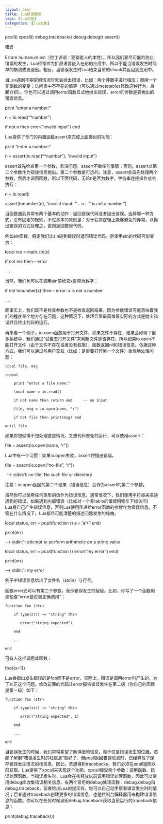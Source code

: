 ```yaml
---
layout: post
title: lua错误跟踪 
tags: [lua文章]
categories: [lua文章]
---
```

pcall() xpcall() debug.traceback() debug.debug() assert()

错误

Errare humanum
est（拉丁谚语：犯错是人的本性）。所以我们要尽可能的防止错误的发生，Lua经常作为扩展语言嵌入在别的应用中，所以不能当错误发生时简单的崩溃或者退出。相反，当错误发生时Lua结束当前的chunk并返回到应用中。

当Lua遇到不期望的情况时就会抛出错误，比如：两个非数字进行相加；调用一个非函数的变量；访问表中不存在的值等（可以通过metatables修改这种行为，后面介绍）。你也可以通过调用error函数显式地抛出错误，error的参数是要抛出的错误信息。

print “enter a number:”

n = io.read(“*number”)

if not n then error(“invalid input”) end

Lua提供了专门的内置函数assert来完成上面类似的功能：

print “enter a number:”

n = assert(io.read(“*number”), “invalid input”)

assert首先检查第一个参数，若没问题，assert不做任何事情；否则，assert以第二个参数作为错误信息抛出。第二个参数是可选的。注意，assert会首先处理两个参数，然后才调用函数，所以下面代码，无论n是否为数字，字符串连接操作总会执行：

n = io.read()

assert(tonumber(n), “invalid input: “ .. n .. “ is not a number”)

当函数遇到异常有两个基本的动作：返回错误代码或者抛出错误。选择哪一种方式，没有固定的规则，不过基本的原则是：对于程序逻辑上能够避免的异常，以抛出错误的方式处理之，否则返回错误代码。

例如sin函数，假定我们让sin碰到错误时返回错误代码，则使用sin的代码可能变为：

local res = math.sin(x)

if not res then – error

​ …

当然，我们也可以在调用sin前检查x是否为数字：

if not tonumber(x) then – error: x is not a number

​ …

而事实上，我们既不是检查参数也不是检查返回结果，因为参数错误可能意味着我们的程序某个地方存在问题，这种情况下，处理异常最简单最实际的方式是抛出错误并且终止代码的运行。

再来看一个例子。io.open函数用于打开文件，如果文件不存在，结果会如何？很多系统中，我们通过“试着去打开文件”来判断文件是否存在。所以如果io.open不能打开文件（由于文件不存在或者没有权限），函数返回nil和错误信息。依据这种方式，我们可以通过与用户交互（比如：是否要打开另一个文件）合理地处理问题：

    
    
    local file, msg
    
    repeat
    
        print "enter a file name:"
    
        local name = io.read()
    
        if not name then return end     -- no input
    
        file, msg = io.open(name, "r")
    
        if not file then print(msg) end
    
    until file
    

如果你想偷懒不想处理这些情况，又想代码安全的运行，可以使用assert：

file = assert(io.open(name, “r”))

Lua中有一个习惯：如果io.open失败，assert将抛出错误。

file = assert(io.open(“no-file”, “r”))

​ –> stdin:1: no-file: No such file or directory

注意：io.open返回的第二个结果（错误信息）会作为assert的第二个参数。

虽然你可以使用任何类型的值作为错误信息，通常情况下，我们使用字符串来描述遇到的错误。如果遇到内部错误（比如对一个非table的值使用索引下标访问）Lua将自己产生错误信息，否则Lua使用传递给error函数的参数作为错误信息。不管在什么情况下，Lua都尽可能清楚的描述问题发生的缘由。

local status, err = pcall(function () a = ‘a’+1 end)

print(err)

–> stdin:1: attempt to perform arithmetic on a string value

local status, err = pcall(function () error(“my error”) end)

print(err)

–> stdin:1: my error

例子中错误信息给出了文件名（stdin）与行号。

函数error还可以有第二个参数，表示错误发生的层级。比如，你写了一个函数用来检查“error是否被正确调用”：

    
    
    function foo (str)
    
        if type(str) ~= "string" then
    
           error("string expected")
    
        end
    
        ...
    
    end
    

可有人这样调用此函数：

foo({x=1})

Lua会指出发生错误的是foo而不是error，实际上，错误是调用error时产生的。为了纠正这个问题，修改前面的代码让error报告错误发生在第二级（你自己的函数是第一级）如下：

    
    
    function foo (str)
    
        if type(str) ~= "string" then
    
           error("string expected", 2)
    
        end
    
        ...
    
    end
    

当错误发生的时候，我们常常希望了解详细的信息，而不仅是错误发生的位置。若能了解到“错误发生时的栈信息”就好了，但pcall返回错误信息时，已经释放了保存错误发生情况的栈信息。因此，若想得到tracebacks，我们必须在pcall返回以前获取。Lua提供了xpcall来实现这个功能，xpcall接受两个参数：调用函数、错误处理函数。当错误发生时，Lua会在栈释放以前调用错误处理函数，因此可以使用debug库收集错误相关信息。有两个常用的debug处理函数：debug.debug和debug.traceback，前者给出Lua的提示符，你可以自己动手察看错误发生时的情况；后者通过traceback创建更多的错误信息，也是控制台解释器用来构建错误信息的函数。你可以在任何时候调用debug.traceback获取当前运行的traceback信息：

print(debug.traceback())